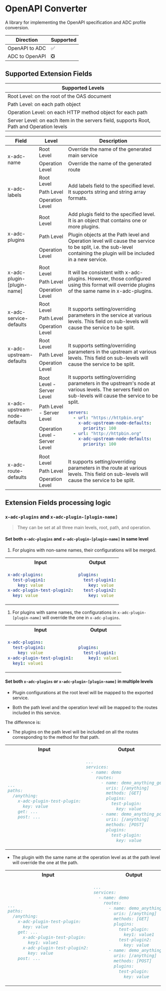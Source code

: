 # OpenAPI Converter

A library for implementing the OpenAPI specification and ADC profile conversion.

| Direction      | Supported |
| -------------- | --------- |
| OpenAPI to ADC | ✅         |
| ADC to OpenAPI | ❎         |

## Supported Extension Fields

| Supported Levels                                                                          |
| ----------------------------------------------------------------------------------------- |
| Root Level: on the root of the OAS document                                               |
| Path Level: on each path object                                                           |
| Operation Level: on each HTTP method object for each path                                 |
| Server Level: on each item in the servers field, supports Root, Path and Operation levels |

<table>
  <thead>
    <tr>
      <th>Field</th>
      <th>Level</th>
      <th>Description</th>
    </tr>
  </thead>
  <tbody>
    <tr>
      <td rowspan="2">x-adc-name</td>
      <td>Root Level</td>
      <td>Override the name of the generated main service</td>
    </tr>
    <tr>
      <td>Operation Level</td>
      <td>Override the name of the generated route</td>
    </tr>
    <tr>
      <td rowspan="3">x-adc-labels</td>
      <td>Root Level</td>
      <td rowspan="3">Add labels field to the specified level. It supports string and string array formats.</td>
    </tr>
    <tr>
      <td>Path Level</td>
    </tr>
    <tr>
      <td>Operation Level</td>
    </tr>
    <tr>
      <td rowspan="3">x-adc-plugins</td>
      <td>Root Level</td>
      <td>Add plugis field to the specified level. It is an object that contains one or more plugins.</td>
    </tr>
    <tr>
      <td>Path Level</td>
      <td rowspan="2">Plugin objects at the Path level and Operation level will cause the service to be split, i.e. the sub-level containing the plugin will be included in a new service.</td>
    </tr>
    <tr>
      <td>Operation Level</td>
    </tr>
    <tr>
      <td rowspan="3">x-adc-plugin-[plugin-name]</td>
      <td>Root Level</td>
      <td rowspan="3">It will be consistent with x-adc-plugins. However, those configured using this format will override plugins of the same name in x-adc-plugins.</td>
    </tr>
    <tr>
      <td>Path Level</td>
    </tr>
    <tr>
      <td>Operation Level</td>
    </tr>
    <tr>
      <td rowspan="3">x-adc-service-defaults</td>
      <td>Root Level</td>
      <td rowspan="3">It supports setting/overriding parameters in the service at various levels. This field on sub-levels will cause the service to be split.</td>
    </tr>
    <tr>
      <td>Path Level</td>
    </tr>
    <tr>
      <td>Operation Level</td>
    </tr>
    <tr>
      <td rowspan="3">x-adc-upstream-defaults</td>
      <td>Root Level</td>
      <td rowspan="3">It supports setting/overriding parameters in the upstream at various levels. This field on sub-levels will cause the service to be split.</td>
    </tr>
    <tr>
      <td>Path Level</td>
    </tr>
    <tr>
      <td>Operation Level</td>
    </tr>
    <tr>
      <td rowspan="3">x-adc-upstream-node-defaults</td>
      <td>Root Level - Server Level</td>
      <td rowspan="3">It supports setting/overriding parameters in the upstream's node at various levels. The servers field on sub-levels will cause the service to be split.<br>

```yaml
servers:
  - url: "https://httpbin.org"
    x-adc-upstream-node-defaults:
      priority: 100
  - url: "http://httpbin.org"
    x-adc-upstream-node-defaults:
      priority: 100
```

</td>
    </tr>
    <tr>
      <td>Path Level - Server Level</td>
    </tr>
    <tr>
      <td>Operation Level - Server Level</td>
    </tr>
    <tr>
      <td rowspan="3">x-adc-route-defaults</td>
      <td>Root Level</td>
      <td rowspan="3">It supports setting/overriding parameters in the route at various levels. This field on sub-levels will cause the service to be split.</td>
    </tr>
    <tr>
      <td>Path Level</td>
    </tr>
    <tr>
      <td>Operation Level</td>
    </tr>
  </tbody>
</table>

## Extension Fields processing logic

### `x-adc-plugins` and `x-adc-plugin-[plugin-name]`

> They can be set at all three main levels, root, path, and operation.

#### Set both `x-adc-plugins` and `x-adc-plugin-[plugin-name]` in same level

1. For plugins with non-same names, their configurations will be merged.

<table>
  <tr>
    <th>Input</th>
    <th>Output</th>
  </tr>
  <tr>
<td>

```yaml
x-adc-plugins:
  test-plugin1:
    key: value
x-adc-plugin-test-plugin2:
  key: value
```

</td>
<td>

```yaml
plugins:
  test-plugin1:
    key: value
  test-plugin2:
    key: value
```

</td>
  </tr>
</table>

1. For plugins with same names, the configurations in `x-adc-plugin-[plugin-name]` will override the one in `x-adc-plugins`.

<table>
  <tr>
    <th>Input</th>
    <th>Output</th>
  </tr>
  <tr>
<td>

```yaml
x-adc-plugins:
  test-plugin1:
    key: value
x-adc-plugin-test-plugin1:
  key1: value1
```

</td>
<td>

```yaml
plugins:
  test-plugin1:
    key1: value1
```

</td>
  </tr>
</table>

#### Set both `x-adc-plugins` or `x-adc-plugin-[plugin-name]` in multiple levels

- Plugin configurations at the root level will be mapped to the exported service.

- Both the path level and the operation level will be mapped to the routes included in this service.

The difference is:

- The plugins on the path level will be included on all the routes corresponding to the method for that path.

<table>
  <tr>
    <th>Input</th>
    <th>Output</th>
  </tr>
  <tr>
<td>

```yaml
...
paths:
  /anything:
    x-adc-plugin-test-plugin:
      key: value
    get: ...
    post: ...
```

</td>
<td>

```yaml
...
services:
  - name: demo
    routes:
      - name: demo_anything_get
        uris: [/anything]
        methods: [GET]
        plugins:
          test-plugin:
            key: value
      - name: demo_anything_post
        uris: [/anything]
        methods: [POST]
        plugins:
          test-plugin:
            key: value
```

</td>
  </tr>
</table>

- The plugin with the same name at the operation level as at the path level will override the one at the path.

<table>
  <tr>
    <th>Input</th>
    <th>Output</th>
  </tr>
  <tr>
<td>

```yaml
...
paths:
  /anything:
    x-adc-plugin-test-plugin:
      key: value
    get: ...
      x-adc-plugin-test-plugin:
        key1: value1
      x-adc-plugin-test-plugin2:
        key: value
    post: ...
```

</td>
<td>

```yaml
...
services:
  - name: demo
    routes:
      - name: demo_anything_get
        uris: [/anything]
        methods: [GET]
        plugins:
          test-plugin:
            key1: value1
          test-plugin2:
            key: value
      - name: demo_anything_post
        uris: [/anything]
        methods: [POST]
        plugins:
          test-plugin:
            key: value
```

</td>
  </tr>
</table>
